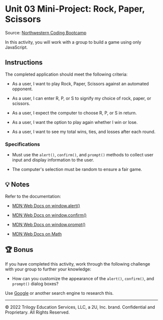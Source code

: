 # Unit 03 Mini-Project: Rock, Paper, Scissors
Source: [Northwestern Coding Bootcamp](https://nu.bootcampcontent.com/NU-Coding-Bootcamp/NU-VIRT-FSF-PT-01-2022-U-LOL)

In this activity, you will work with a group to build a game using only JavaScript.

## Instructions

The completed application should meet the following criteria:

* As a user, I want to play Rock, Paper, Scissors against an automated opponent.

* As a user, I can enter R, P, or S to signify my choice of rock, paper, or scissors.

* As a user, I expect the computer to choose R, P, or S in return.

* As a user, I want the option to play again whether I win or lose.

* As a user, I want to see my total wins, ties, and losses after each round.

### Specifications

* Must use the `alert()`, `confirm()`, and `prompt()` methods to collect user input and display information to the user.

* The computer's selection must be random to ensure a fair game.

## 💡 Notes

Refer to the documentation:

* [MDN Web Docs on window.alert()](https://developer.mozilla.org/en-US/docs/Web/API/Window/alert)

* [MDN Web Docs on window.confirm()](https://developer.mozilla.org/en-US/docs/Web/API/Window/confirm)

* [MDN Web Docs on window.prompt()](https://developer.mozilla.org/en-US/docs/Web/API/Window/prompt)

* [MDN Web Docs on Math](https://developer.mozilla.org/en-US/docs/Web/JavaScript/Reference/Global_Objects/Math)

## 🏆 Bonus

If you have completed this activity, work through the following challenge with your group to further your knowledge:

* How can you customize the appearance of the `alert()`, `confirm()`, and `prompt()` dialog boxes?

Use [Google](https://www.google.com) or another search engine to research this.

---

© 2022 Trilogy Education Services, LLC, a 2U, Inc. brand. Confidential and Proprietary. All Rights Reserved.